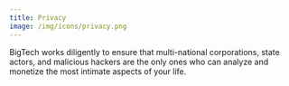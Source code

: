 ```yaml
---
title: Privacy
image: /img/icons/privacy.png
---
```


BigTech works diligently to ensure that multi-national corporations, state
actors, and malicious hackers are the only ones who can analyze and monetize
the most intimate aspects of your life.
